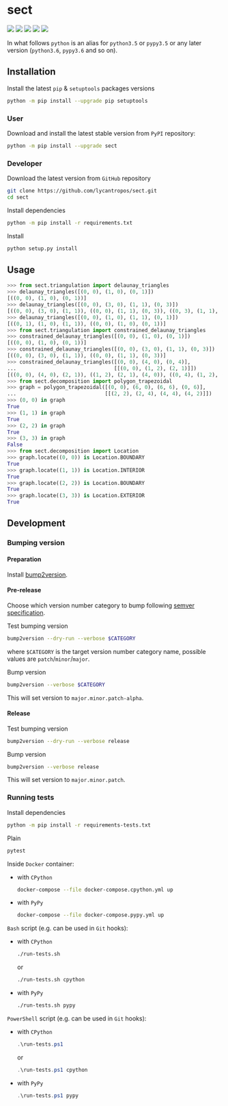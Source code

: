 sect
====

[![](https://dev.azure.com/lycantropos/sect/_apis/build/status/lycantropos.sect?branchName=master)](https://dev.azure.com/lycantropos/sect/_build/latest?definitionId=23&branchName=master "Azure Pipelines")
[![](https://readthedocs.org/projects/sect/badge/?version=latest)](https://sect.readthedocs.io/en/latest "Documentation")
[![](https://codecov.io/gh/lycantropos/sect/branch/master/graph/badge.svg)](https://codecov.io/gh/lycantropos/sect "Codecov")
[![](https://img.shields.io/github/license/lycantropos/sect.svg)](https://github.com/lycantropos/sect/blob/master/LICENSE "License")
[![](https://badge.fury.io/py/sect.svg)](https://badge.fury.io/py/sect "PyPI")

In what follows `python` is an alias for `python3.5` or `pypy3.5`
or any later version (`python3.6`, `pypy3.6` and so on).

Installation
------------

Install the latest `pip` & `setuptools` packages versions
```bash
python -m pip install --upgrade pip setuptools
```

### User

Download and install the latest stable version from `PyPI` repository:
```bash
python -m pip install --upgrade sect
```

### Developer

Download the latest version from `GitHub` repository
```bash
git clone https://github.com/lycantropos/sect.git
cd sect
```

Install dependencies
```bash
python -m pip install -r requirements.txt
```

Install
```bash
python setup.py install
```

Usage
-----
```python
>>> from sect.triangulation import delaunay_triangles
>>> delaunay_triangles([(0, 0), (1, 0), (0, 1)])
[((0, 0), (1, 0), (0, 1))]
>>> delaunay_triangles([(0, 0), (3, 0), (1, 1), (0, 3)])
[((0, 0), (3, 0), (1, 1)), ((0, 0), (1, 1), (0, 3)), ((0, 3), (1, 1), (3, 0))]
>>> delaunay_triangles([(0, 0), (1, 0), (1, 1), (0, 1)])
[((0, 1), (1, 0), (1, 1)), ((0, 0), (1, 0), (0, 1))]
>>> from sect.triangulation import constrained_delaunay_triangles
>>> constrained_delaunay_triangles([(0, 0), (1, 0), (0, 1)])
[((0, 0), (1, 0), (0, 1))]
>>> constrained_delaunay_triangles([(0, 0), (3, 0), (1, 1), (0, 3)])
[((0, 0), (3, 0), (1, 1)), ((0, 0), (1, 1), (0, 3))]
>>> constrained_delaunay_triangles([(0, 0), (4, 0), (0, 4)],
...                                [[(0, 0), (1, 2), (2, 1)]])
[((0, 0), (4, 0), (2, 1)), ((1, 2), (2, 1), (4, 0)), ((0, 4), (1, 2), (4, 0)), ((0, 0), (1, 2), (0, 4))]
>>> from sect.decomposition import polygon_trapezoidal
>>> graph = polygon_trapezoidal([(0, 0), (6, 0), (6, 6), (0, 6)],
...                             [[(2, 2), (2, 4), (4, 4), (4, 2)]])
>>> (0, 0) in graph
True
>>> (1, 1) in graph
True
>>> (2, 2) in graph
True
>>> (3, 3) in graph
False
>>> from sect.decomposition import Location
>>> graph.locate((0, 0)) is Location.BOUNDARY
True
>>> graph.locate((1, 1)) is Location.INTERIOR
True
>>> graph.locate((2, 2)) is Location.BOUNDARY
True
>>> graph.locate((3, 3)) is Location.EXTERIOR
True

```

Development
-----------

### Bumping version

#### Preparation

Install
[bump2version](https://github.com/c4urself/bump2version#installation).

#### Pre-release

Choose which version number category to bump following [semver
specification](http://semver.org/).

Test bumping version
```bash
bump2version --dry-run --verbose $CATEGORY
```

where `$CATEGORY` is the target version number category name, possible
values are `patch`/`minor`/`major`.

Bump version
```bash
bump2version --verbose $CATEGORY
```

This will set version to `major.minor.patch-alpha`. 

#### Release

Test bumping version
```bash
bump2version --dry-run --verbose release
```

Bump version
```bash
bump2version --verbose release
```

This will set version to `major.minor.patch`.

### Running tests

Install dependencies
```bash
python -m pip install -r requirements-tests.txt
```

Plain
```bash
pytest
```

Inside `Docker` container:
- with `CPython`
  ```bash
  docker-compose --file docker-compose.cpython.yml up
  ```
- with `PyPy`
  ```bash
  docker-compose --file docker-compose.pypy.yml up
  ```

`Bash` script (e.g. can be used in `Git` hooks):
- with `CPython`
  ```bash
  ./run-tests.sh
  ```
  or
  ```bash
  ./run-tests.sh cpython
  ```

- with `PyPy`
  ```bash
  ./run-tests.sh pypy
  ```

`PowerShell` script (e.g. can be used in `Git` hooks):
- with `CPython`
  ```powershell
  .\run-tests.ps1
  ```
  or
  ```powershell
  .\run-tests.ps1 cpython
  ```
- with `PyPy`
  ```powershell
  .\run-tests.ps1 pypy
  ```
